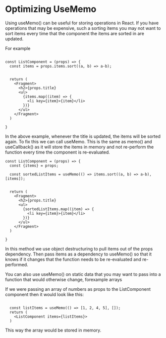 # Optimizing UseMemo 

Using useMemo() can be useful for storing operations in React. 
If you have operations that may be expensive, such a sorting items you may not want to sort items every time that the component the items are sorted in are updated. 

For example 

```

const ListComponent = (props) => {
  const items = props.items.sort((a, b) => a-b);
  

  return (
    <Fragment>
      <h2>{props.title}
      <ul>
        {items.map((item) => {
          <li key={item}>{item}</li>
        })}
      </ul>
    </Fragment>
  )

}

```

In the above example, whenever the title is updated, the items will be sorted again. 
To fix this we can call useMemo. This is the same as memo() and useCallback() as it will store the items in memory and not re-perform the function every time the component is re-evaluated. 

```
const ListComponent = (props) => {
  const {items} = props;

  const sortedListItems = useMemo(() => items.sort((a, b) => a-b), [items]);
  

  return (
    <Fragment>
      <h2>{props.title}
      <ul>
        {sortedListItems.map((item) => {
          <li key={item}>{item}</li>
        })}
      </ul>
    </Fragment>
  )

}

```

In this method we use object destructuring to pull items out of the props dependency. 
Then pass items as a dependency to useMemo() so that it knows if it changes that the function needs to be re-evaluated and re-performed. 

You can also use useMemo() on static data that you may want to pass into a function that would otherwise change, forexample arrays

If we were passing an array of numbers as props to the ListComponent component then it would look like this: 

```

  const listItems = useMemo(() => [1, 2, 4, 5], []);
  return (
    <ListComponent items={listItems}>
  )

```

This way the array would be stored in memory. 

